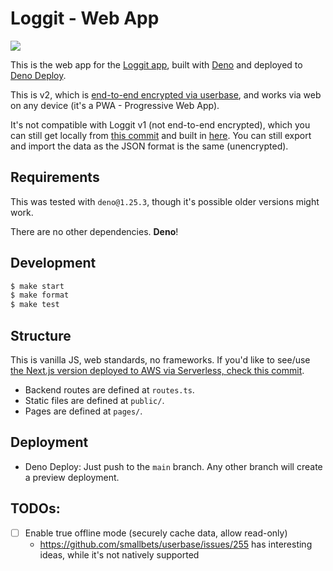 # Loggit - Web App

[![](https://github.com/BrunoBernardino/loggit-web/workflows/Run%20Tests/badge.svg)](https://github.com/BrunoBernardino/loggit-web/actions?workflow=Run+Tests)

This is the web app for the [Loggit app](https://loggit.net), built with [Deno](https://deno.land) and deployed to [Deno Deploy](https://deno.com/deploy).

This is v2, which is [end-to-end encrypted via userbase](https://userbase.com), and works via web on any device (it's a PWA - Progressive Web App).

It's not compatible with Loggit v1 (not end-to-end encrypted), which you can still get locally from [this commit](https://github.com/BrunoBernardino/loggit-web/tree/84052355f46472998b8b60975304d69740513f21) and built in [here](https://v1.loggit.net). You can still export and import the data as the JSON format is the same (unencrypted).

## Requirements

This was tested with `deno@1.25.3`, though it's possible older versions might work.

There are no other dependencies. **Deno**!

## Development

```sh
$ make start
$ make format
$ make test
```

## Structure

This is vanilla JS, web standards, no frameworks. If you'd like to see/use [the Next.js version deployed to AWS via Serverless, check this commit](https://github.com/BrunoBernardino/loggit-web/tree/065cdc1f3eee3dfd46c70803fcea00906847a5b3).

- Backend routes are defined at `routes.ts`.
- Static files are defined at `public/`.
- Pages are defined at `pages/`.

## Deployment

- Deno Deploy: Just push to the `main` branch. Any other branch will create a preview deployment.

## TODOs:

- [ ] Enable true offline mode (securely cache data, allow read-only)
  - https://github.com/smallbets/userbase/issues/255 has interesting ideas, while it's not natively supported
